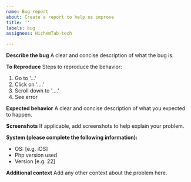 ```yaml
---
name: Bug report
about: Create a report to help us improve
title: ''
labels: bug
assignees: HichemTab-tech

---
```


**Describe the bug**
A clear and concise description of what the bug is.

**To Reproduce**
Steps to reproduce the behavior:
1. Go to '...'
2. Click on '....'
3. Scroll down to '....'
4. See error

**Expected behavior**
A clear and concise description of what you expected to happen.

**Screenshots**
If applicable, add screenshots to help explain your problem.

**System (please complete the following information):**
 - OS: [e.g. iOS]
 - Php version used
 - Version [e.g. 22]

**Additional context**
Add any other context about the problem here.
